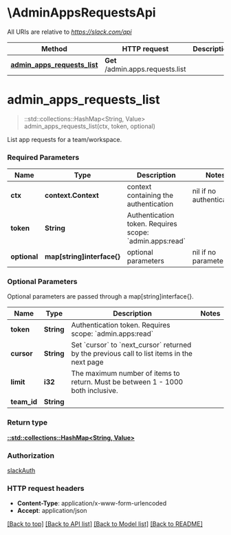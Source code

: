# \AdminAppsRequestsApi

All URIs are relative to *https://slack.com/api*

Method | HTTP request | Description
------------- | ------------- | -------------
[**admin_apps_requests_list**](AdminAppsRequestsApi.md#admin_apps_requests_list) | **Get** /admin.apps.requests.list | 


# **admin_apps_requests_list**
> ::std::collections::HashMap<String, Value> admin_apps_requests_list(ctx, token, optional)


List app requests for a team/workspace.

### Required Parameters

Name | Type | Description  | Notes
------------- | ------------- | ------------- | -------------
 **ctx** | **context.Context** | context containing the authentication | nil if no authentication
  **token** | **String**| Authentication token. Requires scope: &#x60;admin.apps:read&#x60; | 
 **optional** | **map[string]interface{}** | optional parameters | nil if no parameters

### Optional Parameters
Optional parameters are passed through a map[string]interface{}.

Name | Type | Description  | Notes
------------- | ------------- | ------------- | -------------
 **token** | **String**| Authentication token. Requires scope: &#x60;admin.apps:read&#x60; | 
 **cursor** | **String**| Set &#x60;cursor&#x60; to &#x60;next_cursor&#x60; returned by the previous call to list items in the next page | 
 **limit** | **i32**| The maximum number of items to return. Must be between 1 - 1000 both inclusive. | 
 **team_id** | **String**|  | 

### Return type

[**::std::collections::HashMap<String, Value>**](Value.md)

### Authorization

[slackAuth](../README.md#slackAuth)

### HTTP request headers

 - **Content-Type**: application/x-www-form-urlencoded
 - **Accept**: application/json

[[Back to top]](#) [[Back to API list]](../README.md#documentation-for-api-endpoints) [[Back to Model list]](../README.md#documentation-for-models) [[Back to README]](../README.md)

